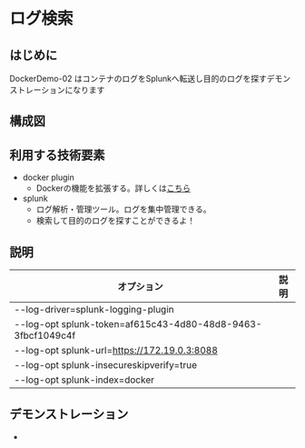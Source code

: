 # ログ検索

## はじめに
DockerDemo-02 はコンテナのログをSplunkへ転送し目的のログを探すデモンストレーションになります

## 構成図

## 利用する技術要素
- docker plugin
  - Dockerの機能を拡張する。詳しくは[こちら](https://docs.docker.jp/engine/extend/plugins.html)
- splunk
  - ログ解析・管理ツール。ログを集中管理できる。
  - 検索して目的のログを探すことができるよ！

## 説明
| オプション | 説明 |
| -- | -- |
| --log-driver=splunk-logging-plugin |  |
| --log-opt splunk-token=af615c43-4d80-48d8-9463-3fbcf1049c4f | |
| --log-opt splunk-url=https://172.19.0.3:8088 | |
| --log-opt splunk-insecureskipverify=true | |
| --log-opt splunk-index=docker | |

## デモンストレーション
- 